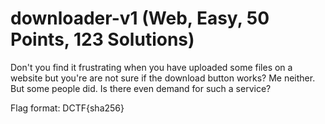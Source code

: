 # downloader-v1 (Web, Easy, 50 Points, 123 Solutions)

Don't you find it frustrating when you have uploaded some files on a website but you're are not sure if the download button works? Me neither. But some people did. Is there even demand for such a service?

Flag format: DCTF{sha256}
